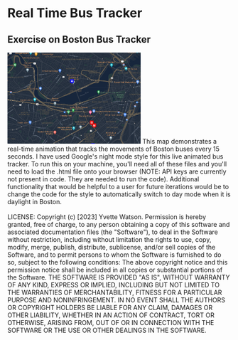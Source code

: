 # Real Time Bus Tracker
## Exercise on Boston Bus Tracker
<img src= "BostonBusTracker.png" width='300'/>
This map demonstrates a real-time animation that tracks the movements of Boston buses every 15 seconds. I have used Google's night mode style for this live animated bus tracker. To run this on your machine, you'll need all of these files and you'll need to load the .html file onto your browser (NOTE: API keys are currently not present in code. They are needed to run the code). Additional functionality that would be helpful to a user for future iterations would be to change the code for the style to automatically switch to day mode when it is daylight in Boston.
<br>
</br>
LICENSE: Copyright (c) [2023] Yvette Watson. Permission is hereby granted, free of charge, to any person obtaining a copy of this software and associated documentation files (the "Software"), to deal in the Software without restriction, including without limitation the rights to use, copy, modify, merge, publish, distribute, sublicense, and/or sell copies of the Software, and to permit persons to whom the Software is furnished to do so, subject to the following conditions:
The above copyright notice and this permission notice shall be included in all copies or substantial portions of the Software. THE SOFTWARE IS PROVIDED "AS IS", WITHOUT WARRANTY OF ANY KIND, EXPRESS OR IMPLIED, INCLUDING BUT NOT LIMITED TO THE WARRANTIES OF MERCHANTABILITY, FITNESS FOR A PARTICULAR PURPOSE AND NONINFRINGEMENT. IN NO EVENT SHALL THE AUTHORS OR COPYRIGHT HOLDERS BE LIABLE FOR ANY CLAIM, DAMAGES OR OTHER LIABILITY, WHETHER IN AN ACTION OF CONTRACT, TORT OR OTHERWISE, ARISING FROM, OUT OF OR IN CONNECTION WITH THE SOFTWARE OR THE USE OR OTHER DEALINGS IN THE SOFTWARE.
